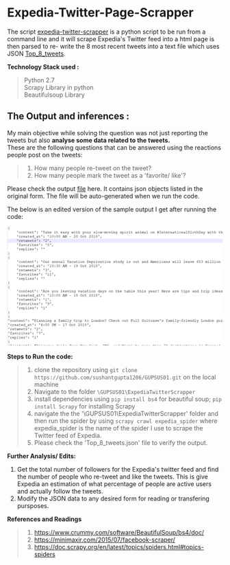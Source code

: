# Expedia-Twitter-Page-Scrapper  

The script [expedia-twitter-scrapper](https://github.com/sushantgupta1206/GUPSUS01/blob/master/ExpediaTwitterScrapper/ExpediaTwitterScrapper/spiders/expedia_twitter_scrapper.py) is a python script to be run from a command line and it will scrape Expedia's Twitter feed into a html page is then parsed to re- write the 8 most recent tweets into a text file which uses JSON [Top_8_tweets](https://github.com/sushantgupta1206/GUPSUS01/blob/master/ExpediaTwitterScrapper/Top_8_Tweets.json).  

**Technology Stack used :**   
> Python 2.7  
> Scrapy Library in python  
> Beautifulsoup Library   

## The Output and inferences :   
  
My main objective while solving the question was not just reporting the tweets but also **analyse some data related to the tweets.**  
These are the following questions that can be answered using the reactions people post on the tweets:    
> 1. How many people re-tweet on the tweet?  
> 2. How many people mark the tweet as a 'favorite/ like'?  
  
Please check the output [file](https://github.com/sushantgupta1206/GUPSUS01/blob/master/ExpediaTwitterScrapper/Top_8_Tweets.json) here. It contains json objects listed in the original form. The file will be auto-generated when we run the code.    
  
The below is an edited version of the sample output I get after running the code:   
  
![](https://github.com/sushantgupta1206/GUPSUS01/blob/master/EditedOutput.PNG)  


    
**Steps to Run the code:**   
> 1. clone the repository using `git clone https://github.com/sushantgupta1206/GUPSUS01.git` on the local machine  
> 2. Navigate to the folder `\GUPSUS01\ExpediaTwitterScrapper`  
> 3. install dependencies using `pip install bs4` for beautiful soup; `pip install Scrapy` for installing Scrapy  
> 4. navigate the the '\GUPSUS01\ExpediaTwitterScrapper' folder and then run the spider by using `scrapy crawl expedia_spider` where expedia_spider is the name of the spider I use to scrape the Twitter feed of Expedia.  
> 5. Please check the 'Top_8_tweets.json' file to verify the output. 

**Further Analysis/ Edits:**   
1. Get the total number of followers for the Expedia's twitter feed and find the number of people who re-tweet and like the tweets. 
This is give Expedia an estimation of what percentage of people are active users and actually follow the tweets.
2. Modify the JSON data to any desired form for reading or transfering pursposes. 

**References and Readings**
> 1. https://www.crummy.com/software/BeautifulSoup/bs4/doc/
> 2. https://minimaxir.com/2015/07/facebook-scraper/
> 3. https://doc.scrapy.org/en/latest/topics/spiders.html#topics-spiders



